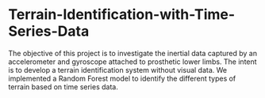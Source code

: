 # Terrain-Identification-with-Time-Series-Data

The objective of this project is to investigate the inertial data captured by an accelerometer and gyroscope attached to prosthetic lower limbs. The intent is to develop a terrain identification system without visual data. We implemented a Random Forest model to identify the different types of terrain based on time series data.
